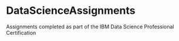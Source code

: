 # DataScienceAssignments
Assignments completed as part of the IBM Data Science Professional Certification
